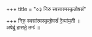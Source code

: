 +++
title = "०३ निरु स्वसारमस्कृतोषसं"

+++
निरु॒ स्वसा॑रमस्कृतो॒षसं॑ दे॒व्या॑य॒ती ।  
अपेदु॑ हासते॒ तमः॑ ॥